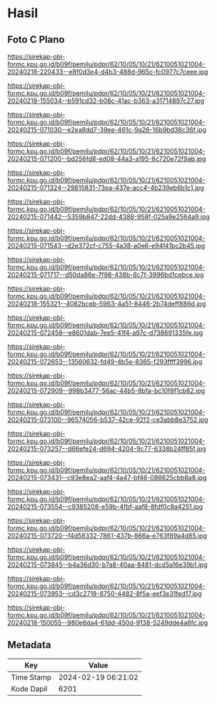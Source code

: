 # Hasil

## Foto C Plano

https://sirekap-obj-formc.kpu.go.id/b09f/pemilu/pdpr/62/10/05/10/21/6210051021004-20240218-220433--e8f0d3e4-d4b3-488d-965c-fc0977c7ceee.jpg

https://sirekap-obj-formc.kpu.go.id/b09f/pemilu/pdpr/62/10/05/10/21/6210051021004-20240218-155034--b591cd32-b08c-41ac-b363-a31714897c27.jpg

https://sirekap-obj-formc.kpu.go.id/b09f/pemilu/pdpr/62/10/05/10/21/6210051021004-20240215-071030--e2ea8dd7-39ee-461c-9a26-16b9bd38c36f.jpg

https://sirekap-obj-formc.kpu.go.id/b09f/pemilu/pdpr/62/10/05/10/21/6210051021004-20240215-071200--bd256fd8-ed08-44a3-a195-8c720e72f9ab.jpg

https://sirekap-obj-formc.kpu.go.id/b09f/pemilu/pdpr/62/10/05/10/21/6210051021004-20240215-071324--29815831-73ea-437e-acc4-4b239eb6b1c1.jpg

https://sirekap-obj-formc.kpu.go.id/b09f/pemilu/pdpr/62/10/05/10/21/6210051021004-20240215-071442--5359b847-22dd-4388-958f-025a9e2564a9.jpg

https://sirekap-obj-formc.kpu.go.id/b09f/pemilu/pdpr/62/10/05/10/21/6210051021004-20240215-071543--d2e372cf-c755-4a38-a0e6-e94f41bc2b45.jpg

https://sirekap-obj-formc.kpu.go.id/b09f/pemilu/pdpr/62/10/05/10/21/6210051021004-20240215-071717--d50da86e-7f98-438b-8c7f-3996bd1cebce.jpg

https://sirekap-obj-formc.kpu.go.id/b09f/pemilu/pdpr/62/10/05/10/21/6210051021004-20240218-155321--4082bceb-5963-4a51-8446-2b74deff886d.jpg

https://sirekap-obj-formc.kpu.go.id/b09f/pemilu/pdpr/62/10/05/10/21/6210051021004-20240215-072458--e8601dab-7ee5-41f4-a97c-d738691335fe.jpg

https://sirekap-obj-formc.kpu.go.id/b09f/pemilu/pdpr/62/10/05/10/21/6210051021004-20240215-072653--13560632-fd49-4b5e-8365-f293ffff3996.jpg

https://sirekap-obj-formc.kpu.go.id/b09f/pemilu/pdpr/62/10/05/10/21/6210051021004-20240215-072909--998b3477-56ac-44b5-8bfa-bc10f8f1cb82.jpg

https://sirekap-obj-formc.kpu.go.id/b09f/pemilu/pdpr/62/10/05/10/21/6210051021004-20240215-073100--96574056-b537-42ce-92f2-ce3abb8e3752.jpg

https://sirekap-obj-formc.kpu.go.id/b09f/pemilu/pdpr/62/10/05/10/21/6210051021004-20240215-073257--d66efe24-d694-4204-9c77-6338b24ff85f.jpg

https://sirekap-obj-formc.kpu.go.id/b09f/pemilu/pdpr/62/10/05/10/21/6210051021004-20240215-073431--c93e8ea2-aaf4-4a47-bf46-086625cbb8a8.jpg

https://sirekap-obj-formc.kpu.go.id/b09f/pemilu/pdpr/62/10/05/10/21/6210051021004-20240215-073554--c9385208-e59b-4fbf-aaf8-8fdf0c8a4251.jpg

https://sirekap-obj-formc.kpu.go.id/b09f/pemilu/pdpr/62/10/05/10/21/6210051021004-20240215-073720--f4d58332-7861-437b-866a-e763f89a4d85.jpg

https://sirekap-obj-formc.kpu.go.id/b09f/pemilu/pdpr/62/10/05/10/21/6210051021004-20240215-073845--b4a36d30-b7a8-40aa-8481-dcd5a16e39b1.jpg

https://sirekap-obj-formc.kpu.go.id/b09f/pemilu/pdpr/62/10/05/10/21/6210051021004-20240215-073953--cd3c2718-8750-4482-8f5a-eef3e31fed17.jpg

https://sirekap-obj-formc.kpu.go.id/b09f/pemilu/pdpr/62/10/05/10/21/6210051021004-20240218-150055--980e6da4-61dd-450d-9138-5249dde4a8fc.jpg


## Metadata

| Key        | Value               |
| ---------- | ------------------- |
| Time Stamp | 2024-02-19 06:21:02 |
| Kode Dapil | 6201                |



